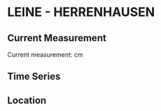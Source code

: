 # LEINE - HERRENHAUSEN

## Current Measurement

Current measurement: <Value topic="rivers/pegel-online/LEINE/HERRENHAUSEN/measurementValue"/> cm

## Time Series

<TimeSeries topic="rivers/pegel-online/LEINE/HERRENHAUSEN/measurementValue" period="week" />

## Location

<WorldMap>
  <Marker lat="52.38806781246802" lon="9.676062044544127" labelTopic="rivers/pegel-online/LEINE/HERRENHAUSEN/measurementValue" />
</WorldMap>
